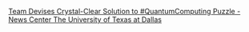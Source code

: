 [Team Devises Crystal-Clear Solution to #QuantumComputing Puzzle - News Center   The University of Texas at Dallas](https://qi.tc/qi/112389)